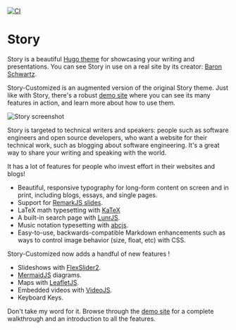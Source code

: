 [![CI](https://github.com/tchinchow/story-customized/actions/workflows/main.yml/badge.svg)](https://github.com/tchinchow/story-customized/actions/workflows/main.yml)

# Story

Story is a beautiful [Hugo theme](https://gohugo.io) for showcasing your writing
and presentations. You can see Story in use on a real site by its creator:
[Baron Schwartz](https://www.xaprb.com/).

Story-Customized is an augmented version of the original Story theme. Just like
with Story, there's a robust [demo site](https://story-customized.tchinchow.net/)
where you can see its many features in action, and learn more about how to use them.

![Story screenshot](https://raw.githubusercontent.com/xaprb/story/master/images/screenshot.png)

Story is targeted to technical writers and
speakers: people such as software engineers and open source developers, who want a
website for their technical work, such as blogging about software
engineering. It's a great way to share your writing and speaking with the world.

It has a lot of features for people who invest effort in their websites and blogs!

- Beautiful, responsive typography for long-form content on screen and in print, including blogs, essays, and single pages.
- Support for [RemarkJS slides](https://remarkjs.com/).
- LaTeX math typesetting with [KaTeX](https://github.com/Khan/KaTeX)
- A built-in search page with [LunrJS](https://github.com/olivernn/lunr.js).
- Music notation typesetting with [abcjs](https://abcjs.net/).
- Easy-to-use, backwards-compatible Markdown enhancements such as ways to control image behavior (size, float, etc) with CSS.

Story-Customized now adds a handful of new features !

- Slideshows with [FlexSlider2](http://flexslider.woothemes.com/).
- [MermaidJS](https://mermaid-js.github.io/mermaid/#/) diagrams.
- Maps with [LeafletJS](https://leafletjs.com/).
- Embedded videos with [VideoJS](https://videojs.com/).
- Keyboard Keys.

Don't take my word for it. Browse through the [demo site](https://story-customized.tchinchow.net/)
for a complete walkthrough and an introduction to all the features.
